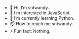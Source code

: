 - 👋 Hi, I’m sntwandy.
- 👀 I’m interested in JavaScript.
- 🌱 I’m currently learning Python.
- 📫 How to reach me sntwandy.
- ⚡ Fun fact: Nothing.

<!---
sntwandy-romtech/sntwandy-romtech is a ✨ special ✨ repository because its `README.md` (this file) appears on your GitHub profile.
You can click the Preview link to take a look at your changes.
--->
